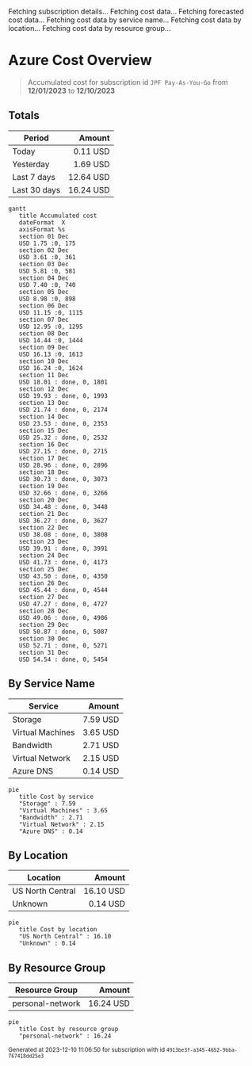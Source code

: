 Fetching subscription details...
Fetching cost data...
Fetching forecasted cost data...
Fetching cost data by service name...
Fetching cost data by location...
Fetching cost data by resource group...
# Azure Cost Overview

> Accumulated cost for subscription id `JPF Pay-As-You-Go` from **12/01/2023** to **12/10/2023**

## Totals

|Period|Amount|
|---|---:|
|Today|0.11 USD|
|Yesterday|1.69 USD|
|Last 7 days|12.64 USD|
|Last 30 days|16.24 USD|

```mermaid
gantt
   title Accumulated cost
   dateFormat  X
   axisFormat %s
   section 01 Dec
   USD 1.75 :0, 175
   section 02 Dec
   USD 3.61 :0, 361
   section 03 Dec
   USD 5.81 :0, 581
   section 04 Dec
   USD 7.40 :0, 740
   section 05 Dec
   USD 8.98 :0, 898
   section 06 Dec
   USD 11.15 :0, 1115
   section 07 Dec
   USD 12.95 :0, 1295
   section 08 Dec
   USD 14.44 :0, 1444
   section 09 Dec
   USD 16.13 :0, 1613
   section 10 Dec
   USD 16.24 :0, 1624
   section 11 Dec
   USD 18.01 : done, 0, 1801
   section 12 Dec
   USD 19.93 : done, 0, 1993
   section 13 Dec
   USD 21.74 : done, 0, 2174
   section 14 Dec
   USD 23.53 : done, 0, 2353
   section 15 Dec
   USD 25.32 : done, 0, 2532
   section 16 Dec
   USD 27.15 : done, 0, 2715
   section 17 Dec
   USD 28.96 : done, 0, 2896
   section 18 Dec
   USD 30.73 : done, 0, 3073
   section 19 Dec
   USD 32.66 : done, 0, 3266
   section 20 Dec
   USD 34.48 : done, 0, 3448
   section 21 Dec
   USD 36.27 : done, 0, 3627
   section 22 Dec
   USD 38.08 : done, 0, 3808
   section 23 Dec
   USD 39.91 : done, 0, 3991
   section 24 Dec
   USD 41.73 : done, 0, 4173
   section 25 Dec
   USD 43.50 : done, 0, 4350
   section 26 Dec
   USD 45.44 : done, 0, 4544
   section 27 Dec
   USD 47.27 : done, 0, 4727
   section 28 Dec
   USD 49.06 : done, 0, 4906
   section 29 Dec
   USD 50.87 : done, 0, 5087
   section 30 Dec
   USD 52.71 : done, 0, 5271
   section 31 Dec
   USD 54.54 : done, 0, 5454
```

## By Service Name

|Service|Amount|
|---|---:|
|Storage|7.59 USD|
|Virtual Machines|3.65 USD|
|Bandwidth|2.71 USD|
|Virtual Network|2.15 USD|
|Azure DNS|0.14 USD|

```mermaid
pie
   title Cost by service
   "Storage" : 7.59
   "Virtual Machines" : 3.65
   "Bandwidth" : 2.71
   "Virtual Network" : 2.15
   "Azure DNS" : 0.14
```

## By Location

|Location|Amount|
|---|---:|
|US North Central|16.10 USD|
|Unknown|0.14 USD|

```mermaid
pie
   title Cost by location
   "US North Central" : 16.10
   "Unknown" : 0.14
```

## By Resource Group

|Resource Group|Amount|
|---|---:|
|personal-network|16.24 USD|

```mermaid
pie
   title Cost by resource group
   "personal-network" : 16.24
```

<sup>Generated at 2023-12-10 11:06:50 for subscription with id `4913be3f-a345-4652-9bba-767418dd25e3`</sup>
